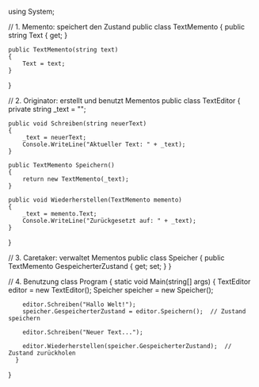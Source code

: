 using System;

// 1. Memento: speichert den Zustand
public class TextMemento
{
    public string Text { get; }

    public TextMemento(string text)
    {
        Text = text;
    }
}

// 2. Originator: erstellt und benutzt Mementos
public class TextEditor
{
    private string _text = "";

    public void Schreiben(string neuerText)
    {
        _text = neuerText;
        Console.WriteLine("Aktueller Text: " + _text);
    }

    public TextMemento Speichern()
    {
        return new TextMemento(_text);
    }

    public void Wiederherstellen(TextMemento memento)
    {
        _text = memento.Text;
        Console.WriteLine("Zurückgesetzt auf: " + _text);
    }
}

// 3. Caretaker: verwaltet Mementos
public class Speicher
{
    public TextMemento GespeicherterZustand { get; set; }
}

// 4. Benutzung
class Program
{
    static void Main(string[] args)
    {
        TextEditor editor = new TextEditor();
        Speicher speicher = new Speicher();

        editor.Schreiben("Hallo Welt!");
        speicher.GespeicherterZustand = editor.Speichern();  // Zustand speichern

        editor.Schreiben("Neuer Text...");
        
        editor.Wiederherstellen(speicher.GespeicherterZustand);  // Zustand zurückholen
      }
}